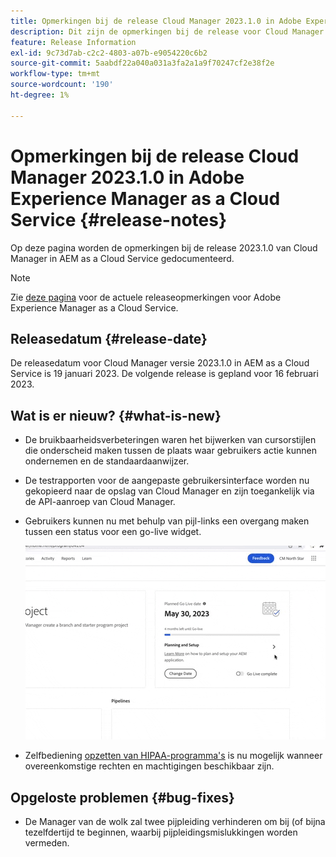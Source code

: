 ```yaml
---
title: Opmerkingen bij de release Cloud Manager 2023.1.0 in Adobe Experience Manager as a Cloud Service
description: Dit zijn de opmerkingen bij de release voor Cloud Manager 2024.1.0 in AEM as a Cloud Service.
feature: Release Information
exl-id: 9c73d7ab-c2c2-4803-a07b-e9054220c6b2
source-git-commit: 5aabdf22a040a031a3fa2a1a9f70247cf2e38f2e
workflow-type: tm+mt
source-wordcount: '190'
ht-degree: 1%

---
```



# Opmerkingen bij de release Cloud Manager 2023.1.0 in Adobe Experience Manager as a Cloud Service {#release-notes}

Op deze pagina worden de opmerkingen bij de release 2023.1.0 van Cloud Manager in AEM as a Cloud Service gedocumenteerd.

>[!NOTE]
>
>Zie [deze pagina](/help/release-notes/release-notes-cloud/release-notes-current.md) voor de actuele releaseopmerkingen voor Adobe Experience Manager as a Cloud Service.

## Releasedatum {#release-date}

De releasedatum voor Cloud Manager versie 2023.1.0 in AEM as a Cloud Service is 19 januari 2023. De volgende release is gepland voor 16 februari 2023.

## Wat is er nieuw? {#what-is-new}

* De bruikbaarheidsverbeteringen waren het bijwerken van cursorstijlen die onderscheid maken tussen de plaats waar gebruikers actie kunnen ondernemen en de standaardaanwijzer.

* De testrapporten voor de aangepaste gebruikersinterface worden nu gekopieerd naar de opslag van Cloud Manager en zijn toegankelijk via de API-aanroep van Cloud Manager.

* Gebruikers kunnen nu met behulp van pijl-links een overgang maken tussen een status voor een go-live widget.

   ![Go-live widgetovergangen](assets/go-live-transitions.gif)

* Zelfbediening [opzetten van HIPAA-programma&#39;s](/help/implementing/cloud-manager/getting-access-to-aem-in-cloud/creating-production-programs.md) is nu mogelijk wanneer overeenkomstige rechten en machtigingen beschikbaar zijn.

## Opgeloste problemen {#bug-fixes}

* De Manager van de wolk zal twee pijpleiding verhinderen om bij (of bijna tezelfdertijd te beginnen, waarbij pijpleidingsmislukkingen worden vermeden.
